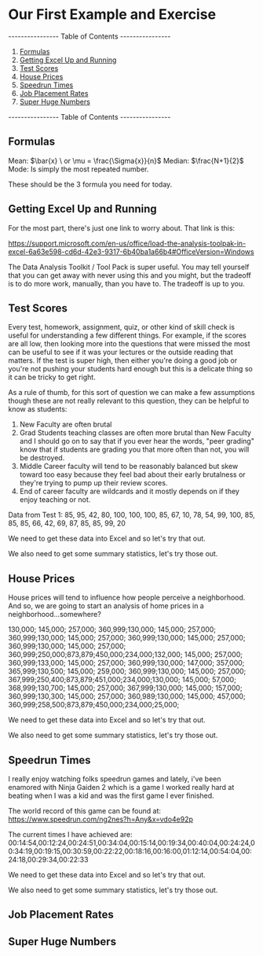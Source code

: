 # Our First Example and Exercise 

---------------- Table of Contents ---------------- 

1. [Formulas](#formulas)
2. [Getting Excel Up and Running](#excel)
3. [Test Scores](#ts)
4. [House Prices](#hp)
5. [Speedrun Times](#st)
6. [Job Placement Rates](#jpr)
7. [Super Huge Numbers](#shn)

---------------- Table of Contents ---------------- 

## <a id="formulas"></a>Formulas
Mean: $\bar{x} \ or \mu = \frac{\Sigma{x}}{n}$ 
Median: $\frac{N+1}{2}$
Mode: Is simply the most repeated number. 

These should be the 3 formula you need for today.

## <a id="excel"></a>Getting Excel Up and Running
For the most part, there's just one link to worry about. That link is this: 

https://support.microsoft.com/en-us/office/load-the-analysis-toolpak-in-excel-6a63e598-cd6d-42e3-9317-6b40ba1a66b4#OfficeVersion=Windows

The Data Analysis Toolkit / Tool Pack is super useful. You may tell yourself that you can get away with never using this and you might, but the tradeoff is to do more work, manually, than you have to. The tradeoff is up to you.

## <a id="ts"></a>Test Scores
Every test, homework, assignment, quiz, or other kind of skill check is useful for understanding a few different things. For example, if the scores are all low, then looking more into the questions that were missed the most can be useful to see if it was your lectures or the outside reading that matters. If the test is super high, then either you're doing a good job or you're not pushing your students hard enough but this is a delicate thing so it can be tricky to get right. 

As a rule of thumb, for this sort of question we can make a few assumptions though these are not really relevant to this question, they can be helpful to know as students: 
1. New Faculty are often brutal
2. Grad Students teaching classes are often more brutal than New Faculty and I should go on to say that if you ever hear the words, "peer grading" know that if students are grading you that more often than not, you will be destroyed.
3. Middle Career faculty will tend to be reasonably balanced but skew toward too easy because they feel bad about their early brutalness or they're trying to pump up their review scores.
4. End of career faculty are wildcards and it mostly depends on if they enjoy teaching or not. 

Data from Test 1: 
85, 95, 42, 80, 100, 100, 100, 85, 67, 10, 78, 54, 99, 100, 85, 85, 85, 66, 42, 69, 87, 85, 85, 99, 20

We need to get these data into Excel and so let's try that out.

We also need to get some summary statistics, let's try those out.

## <a id="hp"></a>House Prices
House prices will tend to influence how people perceive a neighborhood. And so, we are going to start an analysis of home prices in a neighborhood...somewhere?

130,000; 145,000; 257,000; 360,999;130,000; 145,000; 257,000; 360,999;130,000; 145,000; 257,000; 360,999;130,000; 145,000; 257,000; 360,999;130,000; 145,000; 257,000; 360,999;250,000;873,879;450,000;234,000;132,000; 145,000; 257,000; 360,999;133,000; 145,000; 257,000; 360,999;130,000; 147,000; 357,000; 365,999;130,500; 145,000; 259,000; 360,999;130,000; 145,000; 257,000; 367,999;250,400;873,879;451,000;234,000;130,000; 145,000; 57,000; 368,999;130,700; 145,000; 257,000; 367,999;130,000; 145,000; 157,000; 360,999;130,300; 145,000; 257,000; 360,989;130,000; 145,000; 457,000; 360,999;258,500;873,879;450,000;234,000;25,000;

We need to get these data into Excel and so let's try that out.

We also need to get some summary statistics, let's try those out.

## <a id="st"></a>Speedrun Times
I really enjoy watching folks speedrun games and lately, i've been enamored with Ninja Gaiden 2 which is a game I worked really hard at beating when I was a kid and was the first game I ever finished. 

The world record of this game can be found at: https://www.speedrun.com/ng2nes?h=Any&x=vdo4e92p

The current times I have achieved are: 
00:14:54,00:12:24,00:24:51,00:34:04,00:15:14,00:19:34,00:40:04,00:24:24,00:34:19,00:19:15,00:30:59,00:22:22,00:18:16,00:16:00,01:12:14,00:54:04,00:24:18,00:29:34,00:22:33

We need to get these data into Excel and so let's try that out.

We also need to get some summary statistics, let's try those out.

## <a id="jpr"></a>Job Placement Rates

## <a id="shn"></a>Super Huge Numbers
